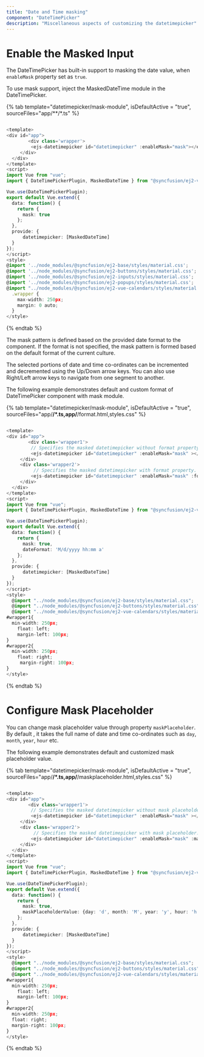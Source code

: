 ```yaml
---
title: "Date and Time masking"
component: "DateTimePicker"
description: "Miscellaneous aspects of customizing the datetimepicker"
---
```


# Enable the Masked Input

The DateTimePicker has built-in support to masking the date value, when `enableMask` property set as `true`.

To use mask support, inject the MaskedDateTime module in the DateTimePicker.

{% tab template="datetimepicker/mask-module", isDefaultActive = "true", sourceFiles="app/**/*.ts" %}

```typescript

<template>
<div id="app">
        <div class='wrapper'>
         <ejs-datetimepicker id="datetimepicker" :enableMask="mask"></ejs-datetimepicker>
     </div>
  </div>
</template>
<script>
import Vue from "vue";
import { DateTimePickerPlugin, MaskedDateTime } from "@syncfusion/ej2-vue-calendars";

Vue.use(DateTimePickerPlugin);
export default Vue.extend({
  data: function() {
    return {
      mask: true
    };
  },
  provide: {
      datetimepicker: [MaskedDateTime]
  }  
});
</script>
<style>
@import '../node_modules/@syncfusion/ej2-base/styles/material.css';
@import '../node_modules/@syncfusion/ej2-buttons/styles/material.css';
@import '../node_modules/@syncfusion/ej2-inputs/styles/material.css';
@import '../node_modules/@syncfusion/ej2-popups/styles/material.css';
@import "../node_modules/@syncfusion/ej2-vue-calendars/styles/material.css";
  .wrapper {
    max-width: 250px;
    margin: 0 auto;
  }
</style>

```

{% endtab %}

The mask pattern is defined based on the provided date format to the component. If the format is not specified, the mask pattern is formed based on the default format of the current culture.

The selected portions of date and time co-ordinates  can  be incremented and decremented using the Up/Down arrow keys. You can also use Right/Left arrow keys to navigate from one segment to another.

The following example demonstrates default and custom format of DateTimePicker component with mask module.

{% tab template="datetimepicker/mask-module", isDefaultActive = "true", sourceFiles="app/**/*.ts,app/**/format.html,styles.css" %}

```typescript

<template>
<div id="app">
        <div class='wrapper1'>
         // Specifies the masked datetimepicker without format property.
         <ejs-datetimepicker id="datetimepicker" :enableMask="mask" ></ejs-datetimepicker>
     </div>
     <div class='wrapper2'>
          // Specifies the masked datetimepicker with format property.
         <ejs-datetimepicker id="datetimepicker" :enableMask="mask" :format="dateFormat"></ejs-datetimepicker>
     </div>
  </div>
</template>
<script>
import Vue from "vue";
import { DateTimePickerPlugin, MaskedDateTime } from "@syncfusion/ej2-vue-calendars";

Vue.use(DateTimePickerPlugin);
export default Vue.extend({
  data: function() {
    return {
      mask: true,
      dateFormat: 'M/d/yyyy hh:mm a'
    };
  },
  provide: {
      datetimepicker: [MaskedDateTime]
  }  
});
</script>
<style>
  @import "../node_modules/@syncfusion/ej2-base/styles/material.css";
  @import "../node_modules/@syncfusion/ej2-buttons/styles/material.css";
  @import "../node_modules/@syncfusion/ej2-vue-calendars/styles/material.css";
#wrapper1{
  min-width: 250px;
    float: left;
    margin-left: 100px;
}
#wrapper2{
  min-width: 250px;
    float: right;
     margin-right: 100px;
}
</style>
```

{% endtab %}

# Configure Mask Placeholder

You can change mask placeholder value through property `maskPlaceholder`. By default , it takes the full name of date and time co-ordinates such as `day`, `month`, `year`, `hour` etc.

The following example demonstrates default and customized mask placeholder value.

{% tab template="datetimepicker/mask-module", isDefaultActive = "true", sourceFiles="app/**/*.ts,app/**/maskplaceholder.html,styles.css" %}

```typescript

<template>
<div id="app">
        <div class='wrapper1'>
         // Specifies the masked datetimepicker without mask placeholder.
         <ejs-datetimepicker id="datetimepicker" :enableMask="mask" ></ejs-datetimepicker>
     </div>
     <div class='wrapper2'>
          // Specifies the masked datetimepicker with mask placeholder.
         <ejs-datetimepicker id="datetimepicker" :enableMask="mask" :maskPlaceholder="maskPlaceholderValue"></ejs-datetimepicker>
     </div>
  </div>
</template>
<script>
import Vue from "vue";
import { DateTimePickerPlugin, MaskedDateTime } from "@syncfusion/ej2-vue-calendars";

Vue.use(DateTimePickerPlugin);
export default Vue.extend({
  data: function() {
    return {
      mask: true,
      maskPlaceholderValue: {day: 'd', month: 'M', year: 'y', hour: 'h', minute: 'm', second: 's'}
    };
  },
  provide: {
      datetimepicker: [MaskedDateTime]
  }  
});
</script>
<style>
  @import "../node_modules/@syncfusion/ej2-base/styles/material.css";
  @import "../node_modules/@syncfusion/ej2-buttons/styles/material.css";
  @import "../node_modules/@syncfusion/ej2-vue-calendars/styles/material.css";
#wrapper1{
  min-width: 250px;
    float: left;
    margin-left: 100px;
}
#wrapper2{
  min-width: 250px;
  float: right;
  margin-right: 100px;
}
</style>
```

{% endtab %}
